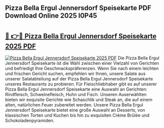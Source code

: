 ## Pizza Bella Ergul Jennersdorf Speisekarte PDF Download Online 2025 l0P45

# <h2><a href="http://gc7rnq.nevu.top/?p=Pizza+Bella+Ergul+Jennersdorf+Speisekarte">🔗 👉🔴 Pizza Bella Ergul Jennersdorf Speisekarte 2025 PDF</a></h2>

[![Pizza Bella Ergul Jennersdorf Speisekarte 2025 PDF](https://i.imgur.com/dBaPXMq.png)](http://gc7rnq.nevu.top/?p=Pizza+Bella+Ergul+Jennersdorf+Speisekarte)
Die Pizza Bella Ergul Jennersdorf Speisekarte ist die Wahl zwischen einer Vielzahl von Gerichten und befriedigt Ihre Geschmackspräferenzen. Wenn Sie nach einem leichten und frischen Gericht suchen, empfehlen wir Ihnen, unsere Salate aus unserer Salatabteilung auf der Pizza Bella Ergul Jennersdorf Speisekarte unseres Restaurants zu probieren. Für Fleischliebhaber gibt es auf unserer Pizza Bella Ergul Jennersdorf Speisekarte eine Auswahl an Gerichten: Rindfleisch, Schweinefleisch, Huhn und Fisch. Unseren Auserwählten bieten wir exquisite Gerichte wie Schaschlik und Steak an, die auf einem alten, natürlichen Feuer zubereitet werden. Unsere Pizza Bella Ergul Jennersdorf Speisekarte bietet eine große Auswahl an Desserts, von klassischen Torten und Kuchen bis hin zu exquisiten Crème Brûlée und Schokoladenpyramiden.
